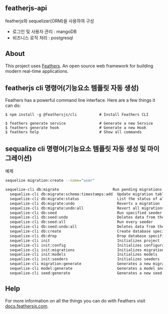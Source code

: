 ## featherjs-api
featherjs와 sequelizer(ORM)을 사용하여 구성
- 로그인 및 사용자 관리 : mangoDB
- 비즈니스 로직 처리 : postgresql

## About

This project uses [Feathers](http://feathersjs.com). An open source web framework for building modern real-time applications.

## featherjs cli 명령어(기능요소 템플릿 자동 생성)

Feathers has a powerful command line interface. Here are a few things it can do:

```
$ npm install -g @feathersjs/cli          # Install Feathers CLI

$ feathers generate service               # Generate a new Service
$ feathers generate hook                  # Generate a new Hook
$ feathers help                           # Show all commands
```

## sequalize cli 명령어(기능요소 템플릿 자동 생성 및 마이그레이션)
예제 
```sh
sequelize migration:create --name="user"
```
```sh
sequelize-cli db:migrate                        Run pending migrations
  sequelize-cli db:migrate:schema:timestamps:add  Update migration table to have timestamps
  sequelize-cli db:migrate:status                 List the status of all migrations
  sequelize-cli db:migrate:undo                   Reverts a migration
  sequelize-cli db:migrate:undo:all               Revert all migrations ran
  sequelize-cli db:seed                           Run specified seeder
  sequelize-cli db:seed:undo                      Deletes data from the database
  sequelize-cli db:seed:all                       Run every seeder
  sequelize-cli db:seed:undo:all                  Deletes data from the database
  sequelize-cli db:create                         Create database specified by configuration
  sequelize-cli db:drop                           Drop database specified by configuration
  sequelize-cli init                              Initializes project
  sequelize-cli init:config                       Initializes configuration
  sequelize-cli init:migrations                   Initializes migrations
  sequelize-cli init:models                       Initializes models
  sequelize-cli init:seeders                      Initializes seeders
  sequelize-cli migration:generate                Generates a new migration file [aliases: migration:create]
  sequelize-cli model:generate                    Generates a model and its migration [aliases: model:create]
  sequelize-cli seed:generate                     Generates a new seed file [aliases: seed:create]
```

## Help

For more information on all the things you can do with Feathers visit [docs.feathersjs.com](http://docs.feathersjs.com).
